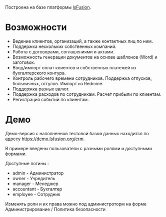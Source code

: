 Построена на базе платформы [lsFusion](https://github.com/lsfusion/platform).

# Возможности

* Ведение клиентов, организаций, а также контактных лиц по ним.
* Поддержка нескольких собственных компаний.
* Работа с договорами, соглашениями и актами.
* Возможность генерации документов на основе шаблонов (Word) и заготовок.
* Ввод/импорт оплат клиентов и собственных платежей из бухгалтерского контура.
* Контроль рабочего времени сотрудников. Поддержка отпусков, больничных, отгулов. Импорт из Redmine.
* Поддержка разных валют.
* Поддержка расходов по сотрудникам. Расчет прибыли по клиентам.
* Регистрация событий по клиентам.

# Демо

Демо-версия с наполненной тестовой базой данных находится по адресу https://demo.lsfusion.org/crm.

В примере введены пользователи с разными ролями и доступными формами.

Доступные логины :
* admin - Администратор
* owner - Учредитель
* manager - Менеджер
* accountant - Бухгалтер
* employee - Сотрудник

Изменять роли и их права можно под администроторм на форме Администрирование / Политика безопасности

